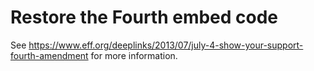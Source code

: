 Restore the Fourth embed code
=============================

See https://www.eff.org/deeplinks/2013/07/july-4-show-your-support-fourth-amendment for more information.
